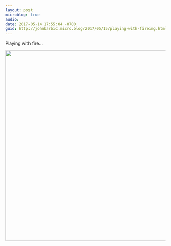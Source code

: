 ```yaml
---
layout: post
microblog: true
audio: 
date: 2017-05-14 17:55:04 -0700
guid: http://johnbarbic.micro.blog/2017/05/15/playing-with-fireimg.html
---
```

Playing with fire...

<img src="http://johnbarbic.micro.blog/uploads/2017/e9882aea10.jpg" width="600" height="600" style="height: auto" />
